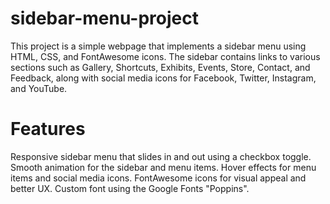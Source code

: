 # sidebar-menu-project
This project is a simple webpage that implements a sidebar menu using HTML, CSS, and FontAwesome icons. The sidebar contains links to various sections such as Gallery, Shortcuts, Exhibits, Events, Store, Contact, and Feedback, along with social media icons for Facebook, Twitter, Instagram, and YouTube.

# Features
Responsive sidebar menu that slides in and out using a checkbox toggle.
Smooth animation for the sidebar and menu items.
Hover effects for menu items and social media icons.
FontAwesome icons for visual appeal and better UX.
Custom font using the Google Fonts "Poppins".

